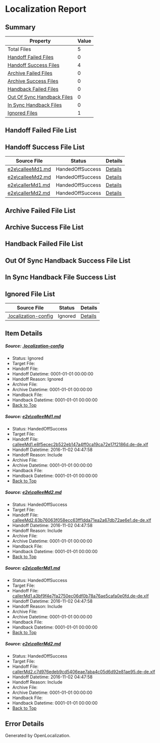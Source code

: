 # <a name='report-top'></a> Localization Report

## Summary
 Property | Value 
 -------- | ----- 
 Total Files | 5
[ Handoff Failed Files ](#handoff-failed-list)| 0
[ Handoff Success Files ](#handoff-success-list)| 4
[ Archive Failed Files ](#archive-failed-list)| 0
[ Archive Success Files ](#archive-success-list)| 0
[ Handback Failed Files ](#handback-failed-list)| 0
[ Out Of Sync Handback Files ](#outofsync-handback-success-list)| 0
[ In Sync Handback Files ](#insync-handback-success-list)| 0
[ Ignored Files ](#ignored-list)| 1

## <a name='handoff-failed-list'></a> Handoff Failed File List

## <a name='handoff-success-list'></a> Handoff Success File List
 Source File | Status | Details 
 ----------- | ------ | ------- 
 [e2e\calleeMd1.md](https://github.com/OpenLocalizationTestOrg/ol-test0/blob/2191cce476fa521b98abb4036450e8a7cf073e8e/e2e/calleeMd1.md) | HandedOffSuccess | [Details](#06eb4edec762bfa0e3376ae6041e16e5ecff0b2d1)
 [e2e\calleeMd2.md](https://github.com/OpenLocalizationTestOrg/ol-test0/blob/2191cce476fa521b98abb4036450e8a7cf073e8e/e2e/calleeMd2.md) | HandedOffSuccess | [Details](#087f82b494cbcf154775446f9dad056a8bcb6f4c2)
 [e2e\callerMd1.md](https://github.com/OpenLocalizationTestOrg/ol-test0/blob/2191cce476fa521b98abb4036450e8a7cf073e8e/e2e/callerMd1.md) | HandedOffSuccess | [Details](#d9427375b7d8001935c6080a2ece38e7a2e033743)
 [e2e\callerMd2.md](https://github.com/OpenLocalizationTestOrg/ol-test0/blob/2191cce476fa521b98abb4036450e8a7cf073e8e/e2e/callerMd2.md) | HandedOffSuccess | [Details](#4023435bb239e1f983f532f50fd2363e399c45da4)

## <a name='archive-failed-list'></a> Archive Failed File List

## <a name='archive-success-list'></a> Archive Success File List

## <a name='handback-failed-list'></a> Handback Failed File List

## <a name='outofsync-handback-success-list'></a> Out Of Sync Handback Success File List

## <a name='insync-handback-success-list'></a> In Sync Handback File Success List

## <a name='ignored-list'></a> Ignored File List
 Source File | Status | Details 
 ----------- | ------ | ------- 
 [.localization-config](https://github.com/OpenLocalizationTestOrg/ol-test0/blob/2191cce476fa521b98abb4036450e8a7cf073e8e/.localization-config) | Ignored | [Details](#c268a05ecaa7ec85942ed632c29928ee5bd6da8d0)

## Item Details
##### <a name='c268a05ecaa7ec85942ed632c29928ee5bd6da8d0'></a> Source: [.localization-config](https://github.com/OpenLocalizationTestOrg/ol-test0/blob/2191cce476fa521b98abb4036450e8a7cf073e8e/.localization-config)
* Status: Ignored
* Target File: 
* Handoff File: 
* Handoff Datetime: 0001-01-01 00:00:00
* Handoff Reason: Ignored
* Archive File: 
* Archive Datetime: 0001-01-01 00:00:00
* Handback File: 
* Handback Datetime: 0001-01-01 00:00:00
* [Back to Top](#report-top)

##### <a name='06eb4edec762bfa0e3376ae6041e16e5ecff0b2d1'></a> Source: [e2e\calleeMd1.md](https://github.com/OpenLocalizationTestOrg/ol-test0/blob/2191cce476fa521b98abb4036450e8a7cf073e8e/e2e/calleeMd1.md)
* Status: HandedOffSuccess
* Target File: 
* Handoff File: [calleeMd1.e8f5ecec2b522eb147a4ff0ca19ca72e17f2186d.de-de.xlf](https://github.com/OpenLocalizationTestOrg/ol-test0-handoff/blob/e1bc5f5dafec00847655f2c183dd8b9bdc367ace/ol-handoff/OpenLocalizationTestOrg/ol-test0-dede/yufeih/ht/calleeMd1.e8f5ecec2b522eb147a4ff0ca19ca72e17f2186d.de-de.xlf)
* Handoff Datetime: 2016-11-02 04:47:58
* Handoff Reason: Include
* Archive File: 
* Archive Datetime: 0001-01-01 00:00:00
* Handback File: 
* Handback Datetime: 0001-01-01 00:00:00
* [Back to Top](#report-top)

##### <a name='087f82b494cbcf154775446f9dad056a8bcb6f4c2'></a> Source: [e2e\calleeMd2.md](https://github.com/OpenLocalizationTestOrg/ol-test0/blob/2191cce476fa521b98abb4036450e8a7cf073e8e/e2e/calleeMd2.md)
* Status: HandedOffSuccess
* Target File: 
* Handoff File: [calleeMd2.63b76063f058ecc63ff1dda71ea2a67db72ae6e1.de-de.xlf](https://github.com/OpenLocalizationTestOrg/ol-test0-handoff/blob/e1bc5f5dafec00847655f2c183dd8b9bdc367ace/ol-handoff/OpenLocalizationTestOrg/ol-test0-dede/yufeih/ht/calleeMd2.63b76063f058ecc63ff1dda71ea2a67db72ae6e1.de-de.xlf)
* Handoff Datetime: 2016-11-02 04:47:58
* Handoff Reason: Include
* Archive File: 
* Archive Datetime: 0001-01-01 00:00:00
* Handback File: 
* Handback Datetime: 0001-01-01 00:00:00
* [Back to Top](#report-top)

##### <a name='d9427375b7d8001935c6080a2ece38e7a2e033743'></a> Source: [e2e\callerMd1.md](https://github.com/OpenLocalizationTestOrg/ol-test0/blob/2191cce476fa521b98abb4036450e8a7cf073e8e/e2e/callerMd1.md)
* Status: HandedOffSuccess
* Target File: 
* Handoff File: [callerMd1.a3bf9f4e7fa2750ec06df0b78a76ae5cafa0e0fd.de-de.xlf](https://github.com/OpenLocalizationTestOrg/ol-test0-handoff/blob/e1bc5f5dafec00847655f2c183dd8b9bdc367ace/ol-handoff/OpenLocalizationTestOrg/ol-test0-dede/yufeih/ht/callerMd1.a3bf9f4e7fa2750ec06df0b78a76ae5cafa0e0fd.de-de.xlf)
* Handoff Datetime: 2016-11-02 04:47:58
* Handoff Reason: Include
* Archive File: 
* Archive Datetime: 0001-01-01 00:00:00
* Handback File: 
* Handback Datetime: 0001-01-01 00:00:00
* [Back to Top](#report-top)

##### <a name='4023435bb239e1f983f532f50fd2363e399c45da4'></a> Source: [e2e\callerMd2.md](https://github.com/OpenLocalizationTestOrg/ol-test0/blob/2191cce476fa521b98abb4036450e8a7cf073e8e/e2e/callerMd2.md)
* Status: HandedOffSuccess
* Target File: 
* Handoff File: [callerMd2.c7d976edeb9cd5406eae7aba4c05d6d92e81ae95.de-de.xlf](https://github.com/OpenLocalizationTestOrg/ol-test0-handoff/blob/e1bc5f5dafec00847655f2c183dd8b9bdc367ace/ol-handoff/OpenLocalizationTestOrg/ol-test0-dede/yufeih/ht/callerMd2.c7d976edeb9cd5406eae7aba4c05d6d92e81ae95.de-de.xlf)
* Handoff Datetime: 2016-11-02 04:47:58
* Handoff Reason: Include
* Archive File: 
* Archive Datetime: 0001-01-01 00:00:00
* Handback File: 
* Handback Datetime: 0001-01-01 00:00:00
* [Back to Top](#report-top)


## Error Details

Generated by OpenLocalization.
